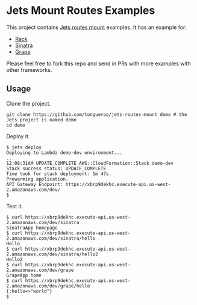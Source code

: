 # Jets Mount Routes Examples

This project contains [Jets routes mount](https://rubyonjets.com/docs/routing/mount/) examples.  It has an example for:

* [Rack](app/racks/rack_app.rb)
* [Sinatra](app/racks/sinatra_app.rb)
* [Grape](app/racks/grape_app.rb)

Please feel free to fork this repo and send in PRs with more examples with other frameworks.

## Usage

Clone the project.

    git clone https://github.com/tongueroo/jets-routes-mount demo # the Jets project is named demo
    cd demo

Deploy it.

    $ jets deploy
    Deploying to Lambda demo-dev environment...
    ...
    12:08:31AM UPDATE_COMPLETE AWS::CloudFormation::Stack demo-dev
    Stack success status: UPDATE_COMPLETE
    Time took for stack deployment: 1m 47s.
    Prewarming application.
    API Gateway Endpoint: https://xbrp9dekhc.execute-api.us-west-2.amazonaws.com/dev/
    $

Test it.

    $ curl https://xbrp9dekhc.execute-api.us-west-2.amazonaws.com/dev/sinatra
    SinatraApp homepage
    $ curl https://xbrp9dekhc.execute-api.us-west-2.amazonaws.com/dev/sinatra/hello
    Hello
    $ curl https://xbrp9dekhc.execute-api.us-west-2.amazonaws.com/dev/sinatra/hello2
    Hello2
    $ curl https://xbrp9dekhc.execute-api.us-west-2.amazonaws.com/dev/grape
    GrapeApp home
    $ curl https://xbrp9dekhc.execute-api.us-west-2.amazonaws.com/dev/grape/hello
    {:hello=>"world"}
    $